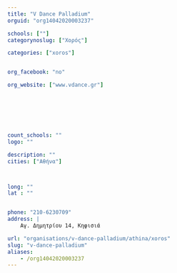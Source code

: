 ```yaml
---
title: "V Dance Palladium"
orguid: "org14042020003237"

schools: [""]
categorynoslug: ["Χορός"]

categories: ["xoros"]


org_facebook: "no"

org_website: ["www.vdance.gr"]







count_schools: ""
logo: ""

description: ""
cities: ["Αθήνα"]



long: ""
lat : ""


phone: "210-6230709"
address: |
    Αγ. Δημητρίου 14, Κηφισιά

url: "organisations/v-dance-palladium/athina/xoros"
slug: "v-dance-palladium"
aliases:
    - /org14042020003237
---
```



